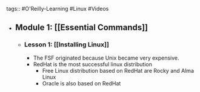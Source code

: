 tags:: #O'Reilly-Learning #Linux #Videos

- ## Module 1: [[Essential Commands]]
	- ### Lesson 1: [[Installing Linux]]
		- The FSF originated because Unix became very expensive.
		- RedHat is the most successful linux distribution
			- Free Linux distribution based on RedHat are Rocky and Alma Linux
			- Oracle is also based on RedHat